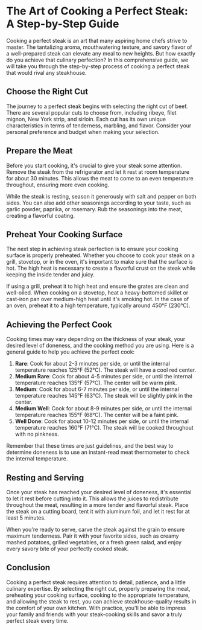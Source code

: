 # The Art of Cooking a Perfect Steak: A Step-by-Step Guide

Cooking a perfect steak is an art that many aspiring home chefs strive to master. The tantalizing aroma, mouthwatering texture, and savory flavor of a well-prepared steak can elevate any meal to new heights. But how exactly do you achieve that culinary perfection? In this comprehensive guide, we will take you through the step-by-step process of cooking a perfect steak that would rival any steakhouse.

## Choose the Right Cut

The journey to a perfect steak begins with selecting the right cut of beef. There are several popular cuts to choose from, including ribeye, filet mignon, New York strip, and sirloin. Each cut has its own unique characteristics in terms of tenderness, marbling, and flavor. Consider your personal preference and budget when making your selection.

## Prepare the Meat

Before you start cooking, it's crucial to give your steak some attention. Remove the steak from the refrigerator and let it rest at room temperature for about 30 minutes. This allows the meat to come to an even temperature throughout, ensuring more even cooking.

While the steak is resting, season it generously with salt and pepper on both sides. You can also add other seasonings according to your taste, such as garlic powder, paprika, or rosemary. Rub the seasonings into the meat, creating a flavorful coating.

## Preheat Your Cooking Surface

The next step in achieving steak perfection is to ensure your cooking surface is properly preheated. Whether you choose to cook your steak on a grill, stovetop, or in the oven, it's important to make sure that the surface is hot. The high heat is necessary to create a flavorful crust on the steak while keeping the inside tender and juicy.

If using a grill, preheat it to high heat and ensure the grates are clean and well-oiled. When cooking on a stovetop, heat a heavy-bottomed skillet or cast-iron pan over medium-high heat until it's smoking hot. In the case of an oven, preheat it to a high temperature, typically around 450°F (230°C).

## Achieving the Perfect Cook

Cooking times may vary depending on the thickness of your steak, your desired level of doneness, and the cooking method you are using. Here is a general guide to help you achieve the perfect cook:

1. **Rare**: Cook for about 2-3 minutes per side, or until the internal temperature reaches 125°F (52°C). The steak will have a cool red center.
2. **Medium Rare**: Cook for about 4-5 minutes per side, or until the internal temperature reaches 135°F (57°C). The center will be warm pink.
3. **Medium**: Cook for about 6-7 minutes per side, or until the internal temperature reaches 145°F (63°C). The steak will be slightly pink in the center.
4. **Medium Well**: Cook for about 8-9 minutes per side, or until the internal temperature reaches 155°F (68°C). The center will be a faint pink.
5. **Well Done**: Cook for about 10-12 minutes per side, or until the internal temperature reaches 160°F (71°C). The steak will be cooked throughout with no pinkness.

Remember that these times are just guidelines, and the best way to determine doneness is to use an instant-read meat thermometer to check the internal temperature.

## Resting and Serving

Once your steak has reached your desired level of doneness, it's essential to let it rest before cutting into it. This allows the juices to redistribute throughout the meat, resulting in a more tender and flavorful steak. Place the steak on a cutting board, tent it with aluminum foil, and let it rest for at least 5 minutes.

When you're ready to serve, carve the steak against the grain to ensure maximum tenderness. Pair it with your favorite sides, such as creamy mashed potatoes, grilled vegetables, or a fresh green salad, and enjoy every savory bite of your perfectly cooked steak.

## Conclusion

Cooking a perfect steak requires attention to detail, patience, and a little culinary expertise. By selecting the right cut, properly preparing the meat, preheating your cooking surface, cooking to the appropriate temperature, and allowing the steak to rest, you can achieve steakhouse-quality results in the comfort of your own kitchen. With practice, you'll be able to impress your family and friends with your steak-cooking skills and savor a truly perfect steak every time.